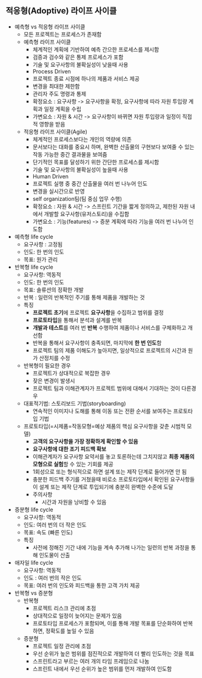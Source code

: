 ## 적응형(Adoptive) 라이프 사이클

- 예측형 vs 적응형 라이프 사이클
  - 모든 프로젝트는 프로세스가 존재함
  - 예측형 라이프 사이클
    - 체계적인 계획에 기반하여 예측 간으한 프로세스를 제시함
    - 검증과 검수와 같은 통제 프로세스가 포함
    - 기술 및 요구사항의 불확실성이 낮을때 사용
    - Process Driven
    - 프로젝트 종료 시점에 하나의 제품과 서비스 제공
    - 변경을 최대한 제한함
    - 관리자 주도 명령과 통제
    - 확정요소 : 요구사항 -> 요구사항을 확정, 요구사항에 따라 자원 투입량 계획과 일정 계획을 수립
    - 가변요소 : 자원 & 시간 -> 요구사항이 바뀌면 자원 투입량과 일정이 직접적 영향을 받음
  - 적응형 라이프 사이클(Agile)
    - 체계적인 프로세스보다는 개인의 역량에 의존
    - 문서보다는 대화를 중요시 하며, 완벽한 산출물의 구현보다 보여줄 수 있는 작동 가능한 중간 결과물을 보여줌
    - 단기적인 목표를 달성하기 위한 간단한 프로세스를 제시함
    - 기술 및 요구사항의 불확실성이 높을때 사용
    - Human Driven
    - 프로젝트 실행 중 중간 산출물을 여러 번 나누어 인도
    - 변경을 실시간으로 반영
    - self organization팀(팀 중심 업무 수행)
    - 확정요소 : 자원 & 시간 -> 스프린트 기간을 짧게 정의하고, 제한된 자원 내에서 개발할 요구사항(유저스토리)을 수집함
    - 가변요소 : 기능(features) -> 증분 계획에 따라 기능을 여러 번 나누어 인도함
- 예측형 life cycle
  - 요구사항 : 고정됨
  - 인도: 한 번의 인도
  - 목표: 원가 관리
- 반복형 life cycle
  - 요구사항: 역동적
  - 인도: 한 번의 인도
  - 목표: 솔류션의 정확한 개발
  - 반복 : 일련의 반복적인 주기를 통해 제품을 개발하는 것
  - 특징
    - **프로젝트 초기**에 프로젝트 **요구사항**을 수집하고 범위를 결정
    - **프로토타입**을 통해서 분석과 설계를 반복
    - **개발과 테스트**를 여러 번 **반복** 수행하여 제품이나 서비스를 구체화하고 개선함
    - 반복을 통해서 요구사항이 충족되면, 마지막에 **한 번 인도**함
    - 프로젝트 팀의 제품 이해도가 높아지면, 일상적으로 프로젝트의 시간과 원가 산정치를 수정
  - 반복형이 필요한 경우 
    - 프로젝트가 상대적으로 복잡한 경우
    - 잦은 변경이 발생시
    - 프로젝트 팀과 이해관계자가 프로젝트 범위에 대해서 기대하는 것이 다른경우
  - 대표적기법: 스토리보드 기법(storyboarding)
    - 연속적인 이미지나 도해를 통해 이동 또는 전환 순서를 보여주는 프로토타입 기법
  - 프로토타입(=시제품=작동모형=예상 제품의 핵심 요구사항을 갖춘 시범적 모델)
    - **고객의 요구사항을 가장 정확하게 확인할 수 있음**
    - **요구사항에 대한 조기 피드백 확보**
    - 이해관계자가 요구사항 요약서를 놓고 토론하는데 그치지않고 **최종 제품의 모형으로 실험**할 수 있는 기회를 제공
    - 1회성으로 또는 형식적으로 하면 설계 또는 제작 단계로 들어가면 안 됨
    - 충분한 피드백 주기를 거쳤을때 비로소 프로토타입에서 확인된 요구사항들이 설계 또는 제작 단계로 투입되기에 충분히 완벽한 수준에 도달
    - 주의사항
      - 시간과 자원을 낭비할 수 있음
- 증분형 life cycle
  - 요구사항: 역동적
  - 인도: 여러 번의 더 작은 인도
  - 목표: 속도 (빠른 인도)
  - 특징
    - 사전에 정해진 기간 내에 기능을 계속 추가해 나가는 일련의 반복 과정을 통해 인도물이 산출
- 애자일 life cycle
  - 요구사항: 역동적
  - 인도 : 여러 번의 작은 인도
  - 목표: 여러 번의 인도와 피드백을 통한 고객 가치 제공
- 반복형 vs 증분형
  - 반복형
    - 프로젝트 리스크 관리에 초점
    - 상대적으로 일정이 늦어지는 문제가 있음
    - 프로토타입 프로세스가 포함되며, 이를 통해 개발 목표를 단순화하여 반복하면, 정확도를 높일 수 있음
  - 증분형
    - 프로젝트 일정 관리에 초점
    - 우선 순위가 높은 범위를 점진적으로 개발하여 더 빨리 인도하는 것을 목표
    - 스프린트라고 부르는 여러 개의 타임 프레임으로 나눔
    - 스프린트 내에서 우선 순위가 높은 범위를 먼저 개발하여 인도함